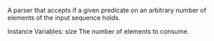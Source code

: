A parser that accepts if a given predicate on an arbitrary number of elements of the input sequence holds.

Instance Variables:
	size	<Integer>	The number of elements to consume.